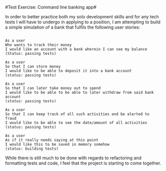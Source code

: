 #Test Exercise: Command line banking app#

In order to better practice both my solo development skills and for any
tech tests I will have to undergo in applying to a position, I am attempting to
build a simple simulation of a bank that fulfils the following user stories:

```

As a user
Who wants to track their money
I would like an account with a bank wherein I can see my balance
(Status: passing tests)

As a user
So that I can store money
I would like to be able to deposit it into a bank account
(status: passing tests)

As a user
So that I can later take money out to spend
I would like to be able to be able to later withdraw from said bank account
(status: passing tests)

As a user
So that I can keep track of all such activities and be alerted to fraud
I would like to be able to see the date/amount of all activities
(status: passing tests)

As a user
As if it really needs saying at this point
I would like this to be saved in memory somehow
(status: building tests)
```

While there is still much to be done with regards to refactoring and formatting tests and code, I feel that
the project is starting to come together.
